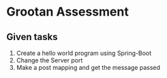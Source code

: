 # Grootan Assessment

## Given tasks
<ol>
  <li>Create a hello world program using Spring-Boot</li>
  <li>Change the Server port</li>
  <li>Make a post mapping and get the message passed</li>
</ol>
